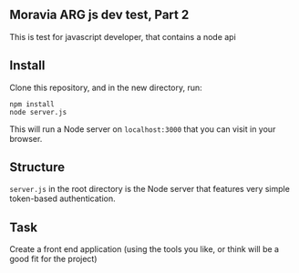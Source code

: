 ## Moravia ARG js dev test, Part 2

This is test for javascript developer, that contains a node api

## Install

Clone this repository, and in the new directory, run:

    npm install
    node server.js

This will run a Node server on `localhost:3000` that you can visit in
your browser.

## Structure

`server.js` in the root directory is the Node server that features
very simple token-based authentication. 

## Task

Create a front end application (using the tools you like, or think will be a good fit for the project)
